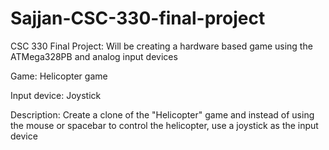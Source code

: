# Sajjan-CSC-330-final-project

CSC 330 Final Project: Will be creating a hardware based game using the ATMega328PB and analog input devices

Game: Helicopter game

Input device: Joystick

Description: Create a clone of the "Helicopter" game and instead of using the mouse or spacebar to control the helicopter, use a joystick as the input device